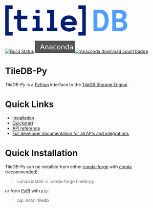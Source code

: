 <a href="https://tiledb.com"><img src="https://github.com/TileDB-Inc/TileDB/raw/dev/doc/source/_static/tiledb-logo_color_no_margin_@4x.png" alt="TileDB logo" width="400"></a>


[![Build Status](https://dev.azure.com/TileDB-Inc/CI/_apis/build/status/TileDB-Inc.TileDB-Py?branchName=dev)](https://dev.azure.com/TileDB-Inc/CI/_build/latest?definitionId=1&branchName=dev)
![](https://raw.githubusercontent.com/TileDB-Inc/TileDB/dev/doc/anaconda.svg?sanitize=true)[![Anaconda download count badge](https://anaconda.org/conda-forge/TileDB-Py/badges/downloads.svg)](https://anaconda.org/conda-forge/TileDB-Py)


# TileDB-Py

*TileDB-Py* is a [Python](https://python.org) interface to the [TileDB Storage Engine](https://github.com/TileDB-Inc/TileDB).

# Quick Links

* [Installation](https://docs.tiledb.com/developer/installation/quick-install)
* [Quickstart](https://docs.tiledb.com/developer/quickstart)
* [API reference](https://tiledb-inc-tiledb-py.readthedocs-hosted.com/en/stable)
* [Full developer documentation for all APIs and integrations](https://docs.tiledb.com/developer)

# Quick Installation

TileDB-Py can be installed from either [conda-forge](https://anaconda.org/conda-forge/tiledb-py) with
[conda](https://conda.io/docs/) (recommended):

> conda install -c conda-forge tiledb-py

or from [PyPI](https://pypi.org/project/tiledb/) with ``pip``:

> pip install tiledb
